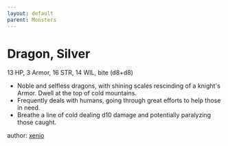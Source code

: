 ```yaml
---
layout: default
parent: Monsters
---
```

# Dragon, Silver
13 HP, 3 Armor, 16 STR, 14 WIL, bite (d8+d8)  
- Noble and selfless dragons, with shining scales rescinding of a knight's Armor.   Dwell at the top of cold mountains.  
- Frequently deals with humans, going through great efforts to help those in need.  
- Breathe a line of cold dealing d10 damage and potentially paralyzing those caught.  

author: [xenio](https://xenioinabottle.blogspot.com)
